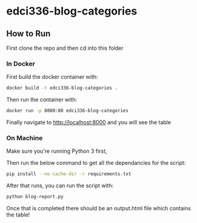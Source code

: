 # edci336-blog-categories

## How to Run
First clone the repo and then cd into this folder

### In Docker
First build the docker container with:
```bash
docker build -t edci336-blog-categories .
```

Then run the container with:
```bash
docker run -p 8000:80 edci336-blog-categories
```

Finally navigate to [http://localhost:8000](http://localhost:8000) and you will see the table

### On Machine
Make sure you're running Python 3 first,

Then run the below command to get all the dependancies for the script:
```bash
pip install --no-cache-dir -r requirements.txt
```

After that runs, you can run the script with:
```bash
python blog-report.py
```

Once that is completed there should be an output.html file which contains the table!
